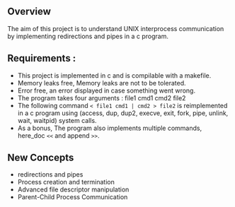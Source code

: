 ## Overview

The aim of this project is to understand UNIX interprocess communication by implementing redirections and pipes in a c program.

## Requirements :

-   This project is implemented in c and is compilable with a makefile.
-   Memory leaks free, Memory leaks are not to be tolerated.
-   Error free, an error displayed in case something went wrong.
-   The program takes four arguments : file1 cmd1 cmd2 file2
-   The following command `< file1 cmd1 | cmd2 > file2` is reimplemented in a c program using (access, dup, dup2, execve, exit, fork, pipe, unlink, wait, waitpid) system calls.
-   As a bonus, The program also implements multiple commands, here_doc `<<` and append `>>`.

## New Concepts

-   redirections and pipes
-   Process creation and termination
-   Advanced file descriptor manipulation
-   Parent-Child Process Communication
